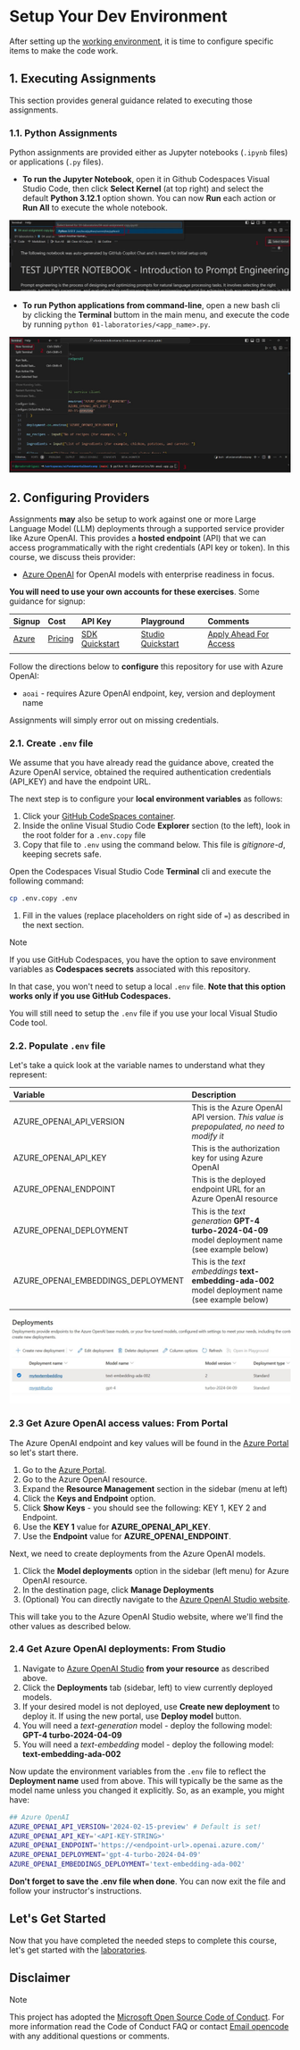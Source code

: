 # Setup Your Dev Environment

After setting up the [working environment](./README.md), it is time to configure specific items to make the code work.

## 1. Executing Assignments

This section provides general guidance related to executing those assignments.

### 1.1. Python Assignments

Python assignments are provided either as Jupyter notebooks (`.ipynb` files) or applications (`.py` files).

* **To run the Jupyter Notebook**, open it in Github Codespaces Visual Studio Code, then click **Select Kernel** (at top right) and select the default **Python 3.12.1** option shown. You can now **Run** each action or **Run All** to execute the whole notebook.

![VSC Python Kernel](./images/kernel.jpg)

* **To run Python applications from command-line**, open a new bash cli by clicking the **Terminal** buttom in the main menu, and execute the code by running `python 01-laboratories/<app_name>.py`.

![Terminal](./images/terminal.jpg)

## 2. Configuring Providers

Assignments **may** also be setup to work against one or more Large Language Model (LLM) deployments through a supported service provider like Azure OpenAI. This provides a **hosted endpoint** (API) that we can access programmatically with the right credentials (API key or token). In this course, we discuss theis provider:

* [Azure OpenAI](https://learn.microsoft.com/azure/ai-services/openai/) for OpenAI models with enterprise readiness in focus.

**You will need to use your own accounts for these exercises**. Some guidance for signup:

| Signup | Cost | API Key | Playground | Comments |
|:---|:---|:---|:---|:---|
| [Azure](https://aka.ms/azure/free)| [Pricing](https://azure.microsoft.com/pricing/details/cognitive-services/openai-service/)| [SDK Quickstart](https://learn.microsoft.com/azure/ai-services/openai/quickstart)| [Studio Quickstart](https://learn.microsoft.com/azure/ai-services/openai/quickstart) | [Apply Ahead For Access](https://learn.microsoft.com/azure/ai-services/openai/) |
| | | | | |

Follow the directions below to **configure** this repository for use with Azure OpenAI:

* `aoai` - requires Azure OpenAI endpoint, key, version and deployment name

Assignments will simply error out on missing credentials.

### 2.1. Create `.env` file

We assume that you have already read the guidance above, created the Azure OpenAI service, obtained the required authentication credentials (API_KEY) and have the endpoint URL.

The next step is to configure your **local environment variables** as follows:

1. Click your [GitHub CodeSpaces container](https://github.com/codespaces).
1. Inside the online Visual Studio Code **Explorer** section (to the left), look in the root folder for a `.env.copy` file
1. Copy that file to `.env` using the command below. This file is _gitignore-d_, keeping secrets safe.

Open the Codespaces Visual Studio Code **Terminal** cli and execute the following command:

   ```bash
   cp .env.copy .env
   ```

1. Fill in the values (replace placeholders on right side of `=`) as described in the next section.

> [!NOTE]
> If you use GitHub Codespaces, you have the option to save environment variables as **Codespaces secrets** associated with this repository.
>
> In that case, you won't need to setup a local `.env` file.
> **Note that this option works only if you use GitHub Codespaces.**
>
> You will still need to setup the `.env` file if you use your local Visual Studio Code tool.

### 2.2. Populate `.env` file

Let's take a quick look at the variable names to understand what they represent:

| Variable  | Description  |
| :--- | :--- |
| AZURE_OPENAI_API_VERSION | This is the Azure OpenAI API version. _This value is prepopulated, no need to modify it_ |
| AZURE_OPENAI_API_KEY | This is the authorization key for using Azure OpenAI |
| AZURE_OPENAI_ENDPOINT | This is the deployed endpoint URL for an Azure OpenAI resource |
| AZURE_OPENAI_DEPLOYMENT | This is the _text generation_ **GPT-4 turbo-2024-04-09** model deployment name (see example below) |
| AZURE_OPENAI_EMBEDDINGS_DEPLOYMENT | This is the _text embeddings_ **text-embedding-ada-002** model deployment name (see example below)|
| | |

![Terminal](./images/gpt-4-setup.jpg)

### 2.3 Get Azure OpenAI access values: From Portal

The Azure OpenAI endpoint and key values will be found in the [Azure Portal](https://portal.azure.com) so let's start there.

1. Go to the [Azure Portal](https://portal.azure.com).
1. Go to the Azure OpenAI resource.
1. Expand the **Resource Management** section in the sidebar (menu at left)
1. Click the **Keys and Endpoint** option.
1. Click **Show Keys** - you should see the following: KEY 1, KEY 2 and Endpoint.
1. Use the **KEY 1** value for **AZURE_OPENAI_API_KEY**.
1. Use the **Endpoint** value for **AZURE_OPENAI_ENDPOINT**.

Next, we need to create deployments from the Azure OpenAI models.

1. Click the **Model deployments** option in the sidebar (left menu) for Azure OpenAI resource.
1. In the destination page, click **Manage Deployments**
1. (Optional) You can directly navigate to the [Azure OpenAI Studio website](https://oai.azure.com).

This will take you to the Azure OpenAI Studio website, where we'll find the other values as described below.

### 2.4 Get Azure OpenAI deployments: From Studio

1. Navigate to [Azure OpenAI Studio](https://oai.azure.com) **from your resource** as described above.
1. Click the **Deployments** tab (sidebar, left) to view currently deployed models.
1. If your desired model is not deployed, use **Create new deployment** to deploy it. If using the new portal, use **Deploy model** button.
1. You will need a _text-generation_ model - deploy the following model: **GPT-4 turbo-2024-04-09**
1. You will need a _text-embedding_ model - deploy the following model: **text-embedding-ada-002**

Now update the environment variables from the `.env` file to reflect the **Deployment name** used from above. This will typically be the same as the model name unless you changed it explicitly. So, as an example, you might have:

```bash
## Azure OpenAI
AZURE_OPENAI_API_VERSION='2024-02-15-preview' # Default is set!
AZURE_OPENAI_API_KEY='<API-KEY-STRING>'
AZURE_OPENAI_ENDPOINT='https://<endpoint-url>.openai.azure.com/'
AZURE_OPENAI_DEPLOYMENT='gpt-4-turbo-2024-04-09' 
AZURE_OPENAI_EMBEDDINGS_DEPLOYMENT='text-embedding-ada-002'
```

**Don't forget to save the .env file when done**. You can now exit the file and follow your instructor's instructions.

## Let's Get Started

Now that you have completed the needed steps to complete this course, let's get started with the [laboratories](../01-laboratories/README.md).

## Disclaimer

> [!NOTE]
> This project has adopted the [Microsoft Open Source Code of Conduct](https://opensource.microsoft.com/codeofconduct/). For more information read the Code of Conduct FAQ or contact [Email opencode](opencode@microsoft.com) with any additional questions or comments.
